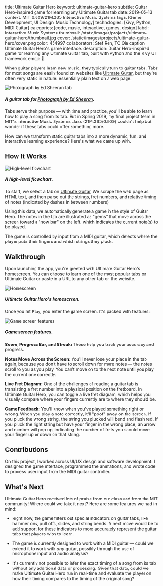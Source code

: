 title: Ultimate Guitar Hero
keyword: ultimate-guitar-hero
subtitle: Guitar Hero-inspired game for learning any Ultimate Guitar tab
date: 2019-05-13
context: MIT 6.809/21M.385 Interactive Music Systems
tags: [Game Development, UI Design, Music Technology]
technologies: [Kivy, Python, MIDI Guitar]
categories: [code, music, interactive, games, design]
label: Interactive Music Systems
thumbnail: /static/images/projects/ultimate-guitar-hero/thumbnail.jpg
cover: /static/images/projects/ultimate-guitar-hero/cover.png
color: 454997
collaborators: Stef Ren, TC Qin
caption: Ultimate Guitar Hero's game interface.
description: Guitar Hero-inspired game for learning any Ultimate Guitar tab, built with Python and the Kivy UI framework
emoji: 🎸

When guitar players learn new music, they typically turn to guitar tabs. Tabs for most songs are easily found on websites like [Ultimate Guitar](http://ultimate-guitar.com), but they're often very static in nature: essentially plain text on a web page.

<div class="image-set image-set-two" markdown="1">

![Photograph by Ed Sheeran tab](/static/images/projects/ultimate-guitar-hero/photograph-tab.jpg "Photograph by Ed Sheeran tab")

##### A guitar tab for [Photograph by Ed Sheeran](https://tabs.ultimate-guitar.com/tab/ed_sheeran/photograph_tabs_1499667).

</div>

Tabs serve their purpose — with time and practice, you'll be able to learn how to play a song from its tab. But in Spring 2019, my final project team in MIT's Interactive Music Systems class (21M.385/6.809) couldn't help but wonder if these tabs could offer something more.

How can we transform static guitar tabs into a more dynamic, fun, and interactive learning experience? Here's what we came up with.

## How It Works

<div class="image-set" markdown="1">

![High-level flowchart](/static/images/projects/ultimate-guitar-hero/flowchart.jpg "High-level flowchart")

##### A high-level flowchart.

</div>

To start, we select a tab on [Ultimate Guitar](http://ultimate-guitar.com). We scrape the web page as HTML text, and then parse out the strings, fret numbers, and relative timing of notes (indicated by dashes in between numbers).

Using this data, we automatically generate a game in the style of Guitar Hero. The notes in the tab are illustrated as "gems" that move across the screen toward a "now bar" on the left, which indicates the current note(s) to be played.

The game is controlled by input from a MIDI guitar, which detects where the player puts their fingers and which strings they pluck.

## Walkthrough

Upon launching the app, you're greeted with Ultimate Guitar Hero's homescreen. You can choose to learn one of the most popular tabs on Ultimate Guitar or paste in a URL to any other tab on the website.

<div class="image-set" markdown="1">

![Homescreen](/static/images/projects/ultimate-guitar-hero/homescreen.jpg "Homescreen")

##### Ultimate Guitar Hero's homescreen.

</div>

Once you hit `Play`, you enter the game screen. It's packed with features:

<div class="image-set" markdown="1">

![Game screen features](/static/images/projects/ultimate-guitar-hero/features.gif "Game screen features")

##### Game screen features.

</div>

**Score, Progress Bar, and Streak:** These help you track your accuracy and progress.

**Notes Move Across the Screen:** You'll never lose your place in the tab again, because you don't have to scroll down for more notes — the notes scroll to you as you play. You can't move on to the next note until you play the current one correctly.

**Live Fret Diagram:** One of the challenges of reading a guitar tab is translating a fret number into a physical position on the fretboard. In Ultimate Guitar Hero, you can toggle a live fret diagram, which helps you visually compare where your fingers currently are to where they should be.

**Game Feedback:** You'll know when you've played something right or wrong. When you play a note correctly, it'll "poof" away on the screen. If you pluck the wrong string, the string you plucked will bend and flash red. If you pluck the right string but have your finger in the wrong place, an arrow and number will pop up, indicating the number of frets you should move your finger up or down on that string.

## Contributions

On this project, I worked across UI/UX design and software development: I designed the game interface, programmed the animations, and wrote code to process user input from the MIDI guitar controller.

## What's Next

Ultimate Guitar Hero received lots of praise from our class and from the MIT community! Where could we take it next? Here are some features we had in mind:

- Right now, the game filters out special indicators on guitar tabs, like hammer ons, pull offs, slides, and string bends. A next move would be to add support for these indicators to more accurately represent the guitar tabs that players wish to learn.

- The game is currently designed to work with a MIDI guitar — could we extend it to work with *any* guitar, possibly through the use of microphone input and audio analysis?

- It's currently not possible to infer the exact timing of a song from its tab without any additional data or processing. Given that data, could we make Ultimate Guitar Hero run in real-time and evaluate the player on how their timing compares to the timing of the original song?

